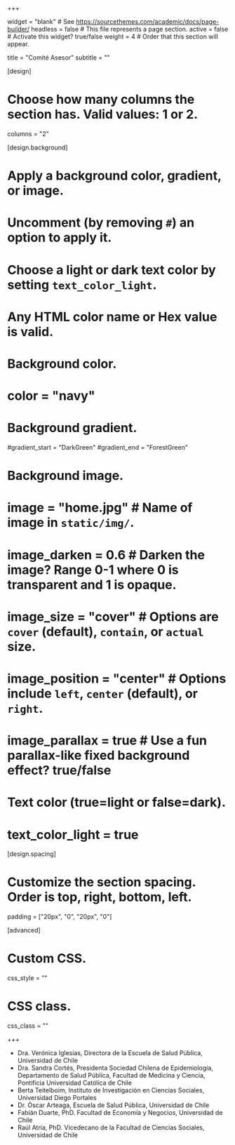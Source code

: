 +++

widget = "blank"  # See https://sourcethemes.com/academic/docs/page-builder/
headless = false  # This file represents a page section.
active = false  # Activate this widget? true/false
weight = 4  # Order that this section will appear.

title = "Comité Asesor"
subtitle = ""

[design]
  # Choose how many columns the section has. Valid values: 1 or 2.
  columns = "2"

[design.background]
  # Apply a background color, gradient, or image.
  #   Uncomment (by removing `#`) an option to apply it.
  #   Choose a light or dark text color by setting `text_color_light`.
  #   Any HTML color name or Hex value is valid.

  # Background color.
  # color = "navy"

  # Background gradient.
  #gradient_start = "DarkGreen"
  #gradient_end = "ForestGreen"

  # Background image.
  # image = "home.jpg"  # Name of image in `static/img/`.
  # image_darken = 0.6  # Darken the image? Range 0-1 where 0 is transparent and 1 is opaque.
  # image_size = "cover"  #  Options are `cover` (default), `contain`, or `actual` size.
  # image_position = "center"  # Options include `left`, `center` (default), or `right`.
  # image_parallax = true  # Use a fun parallax-like fixed background effect? true/false

  # Text color (true=light or false=dark).
  # text_color_light = true

[design.spacing]
  # Customize the section spacing. Order is top, right, bottom, left.
  padding = ["20px", "0", "20px", "0"]

[advanced]
 # Custom CSS.
 css_style = ""

 # CSS class.
 css_class = ""
 
+++

- Dra. Verónica Iglesias, Directora de la Escuela de Salud Pública, Universidad de Chile
- Dra. Sandra Cortés, Presidenta Sociedad Chilena de Epidemiología, Departamento de Salud Pública, Facultad de Medicina y Ciencia, Pontificia Universidad Católica de Chile
- Berta Teitelboim, Instituto de Investigación en Ciencias Sociales, Universidad Diego Portales
- Dr. Óscar Arteaga, Escuela de Salud Pública, Universidad de Chile
- Fabián Duarte, PhD. Facultad de Economía y Negocios, Universidad de Chile
- Raúl Atria, PhD. Vicedecano de la Facultad de Ciencias Sociales, Universidad de Chile
